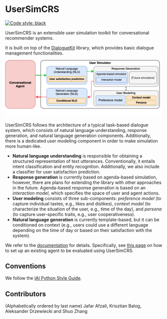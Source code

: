 # UserSimCRS

[![Code style: black](https://img.shields.io/badge/code%20style-black-000000.svg)](https://github.com/psf/black) 


UserSimCRS is an extensible user simulation toolkit for conversational recommender systems.  

It is built on top of the [DialogueKit](https://github.com/iai-group/dialoguekit) library, which provides basic dialogue management functionalities.

![UserSimCRS architecture](docs/source/_static/UserSimCRS-Overview.png "UserSimCRS architecture")

UserSimCRS follows the architecture of a typical task-based dialogue system, which consists of natural language understanding, response generation, and natural language generation components. Additionally, there is a dedicated user modeling component in order to make simulation more human-like.

  * **Natural language understanding** is responsible for obtaining a structured representation of text utterances.  Conventionally, it entails intent classification and entity recognition.  Additionally, we also include a classifier for user satisfaction prediction.
  * **Response generation** is currently based on agenda-based simulation, however, there are plans for extending the library with other approaches in the future.  Agenda-based response generation is based on an *interaction model*, which specifies the space of user and agent actions.
  * **User modeling** consists of three sub-components: *preference model* (to capture individual tastes, e.g., likes and dislikes), *context model* (to characterize the situation of the user, e.g., time of the day), and *persona* (to capture user-specific traits, e.g., user cooperativeness).  
  * **Natural language generation** is currently template-based, but it can be conditioned on context (e.g., users could use a different language depending on the time of day or based on their satisfaction with the system).

We refer to the [documentation](https://iai-group.github.io/UserSimCRS/) for details. Specifically, see [this page](https://iai-group.github.io/UserSimCRS/setup_agent.html) on how to set up an existing agent to be evaluated using UserSimCRS.

## Conventions

We follow the [IAI Python Style Guide](https://github.com/iai-group/styleguide/tree/main/python).

## Contributors

(Alphabetically ordered by last name) Jafar Afzali, Krisztian Balog, Aleksander Drzewiecki and Shuo Zhang
